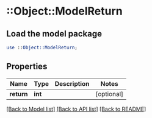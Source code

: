 # ::Object::ModelReturn

## Load the model package
```perl
use ::Object::ModelReturn;
```

## Properties
Name | Type | Description | Notes
------------ | ------------- | ------------- | -------------
**return** | **int** |  | [optional] 

[[Back to Model list]](../README.md#documentation-for-models) [[Back to API list]](../README.md#documentation-for-api-endpoints) [[Back to README]](../README.md)


